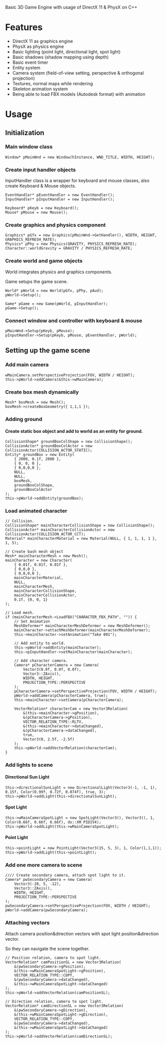 Basic 3D Game Engine with usage of DirectX 11 &amp; PhysX on C++

# Features
- DirectX 11 as graphics engine
- PhysX as physics engine
- Basic lighting (point light, directional light, spot light)
- Basic shadows (shadow mapping using depth)
- Basic event timer
- Entity system
- Camera system (field-of-view setting, perspective & orthogonal projection)
- Textures, normal maps while rendering
- Skeleton animation system
- Being able to load FBX models (Autodesk format) with animation

# Usage
## Initialization
### Main window class
```
Window* pMainWnd = new Window(hInstance, WND_TITLE, WIDTH, HEIGHT);
```

### Create input handler objects
InputHandler class is a wrapper for keyboard and mouse classes, also create Keyboard & Mouse objects.
```
EventHandler* pEventHandler = new EventHandler();
InputHandler* pInputHandler = new InputHandler();

Keyboard* pKeyb = new Keyboard();
Mouse* pMouse = new Mouse();
```

### Create graphics and physics component
```
Graphics* pGfx = new Graphics(pMainWnd->GetHandler(), WIDTH, HEIGHT, GRAPHICS_REFRESH_RATE);
Physics* pPhy = new Physics(GRAVITY, PHYSICS_REFRESH_RATE);
Character::worldGravity = GRAVITY / PHYSICS_REFRESH_RATE;
```

### Create world and game objects
World integrates physics and graphics components.

Game setups the game scene.
```
World* pWorld = new World(pGfx, pPhy, pAud);
pWorld->Setup();

Game* pGame = new Game(pWorld, pInputHandler);
pGame->Setup();
```

### Connect window and controller with keyboard & mouse
```
pMainWnd->Setup(pKeyb, pMouse);
pInputHandler->Setup(pKeyb, pMouse, pEventHandler, pWorld);
```

## Setting up the game scene
### Add main camera
```
wMainCamera.setPerspectiveProjection(FOV, WIDTH / HEIGHT);
this->pWorld->addCamera(&this->wMainCamera);
```

### Create box mesh dynamically
```
Mesh* boxMesh = new Mesh();
boxMesh->createBoxGeometry({ 1,1,1 });
```

### Adding ground
#### Create static box object and add to world as an entity for ground.
```
CollisionShape* groundBoxColShape = new CollisionShape();
CollisionActor* groundBoxColActor = new CollisionActor(COLLISION_ACTOR_STATIC);
Entity* groundBox = new Entity(
	{ 2000, 0.1f, 2000 },
	{ 0, 0, 0 },
	{ 0,0,0,0 },
	NULL,
	NULL,
	boxMesh,
	groundBoxColShape,
	groundBoxColActor
);
this->pWorld->addEntity(groundBox);
```

### Load animated character
```
// Collision.
CollisionShape* mainCharacterCollisionShape = new CollisionShape();
CollisionActor* mainCharacterCollisionActor = new CollisionActor(COLLISION_ACTOR_CCT);
Material* mainCharacterMaterial = new Material(NULL, { 1, 1, 1, 1 }, 1, 5);

// Create bash mesh object
Mesh* mainCharacterMesh = new Mesh();
mainCharacter = new Character(
	{ 0.01f, 0.01f, 0.01f },
	{ 0,0,0 },
	{ 0,0,0,0 },
	mainCharacterMaterial,
	NULL,
	mainCharacterMesh,
	mainCharacterCollisionShape,
	mainCharacterCollisionActor,
	0.1f, {0, 0, 1}
);

// Load mesh.
if (mainCharacterMesh->LoadFBX("CHARACTER_FBX_PATH", "")) {
	// Set Animation
	MeshDeformer* mainCharacterMeshDeformer = new MeshDeformer();
	mainCharacter->attachMeshDeformer(mainCharacterMeshDeformer);
	this->mainCharacter->setAnimation("Take 001");

	// Add entity to world.
	this->pWorld->addEntity(mainCharacter);
	this->pInputHandler->setMainCharacter(mainCharacter);

	// Add character camera.
	Camera* pCharacterCamera = new Camera(
		Vector3(0.0f, 0.0f, 0.0f),
		Vector3::ZAxis(),
		WIDTH, HEIGHT,
		PROJECTION_TYPE::PERSPECTIVE
	);
	pCharacterCamera->setPerspectiveProjection(FOV, WIDTH / HEIGHT);
	pWorld->addCamera(pCharacterCamera, true);
	this->mainCharacter->setCamera(pCharacterCamera);

	VectorRelation* characterCam = new Vector3Relation(
		&(this->mainCharacter->gPosition),
		&(pCharacterCamera->gPosition),
		VECTOR_RELATION_TYPE::RLTV,
		&(this->mainCharacter->dataChanged),
		&(pCharacterCamera->dataChanged),
		true,
		Vector3(0, 2.5f, -2.5f)
	);
	this->pWorld->addVectorRelation(characterCam);
}
```

### Add lights to scene
#### Directional Sun Light
```
this->directionalSunLight = new DirectionalLight(Vector3(-1, -1, 1), 0.15f, Color(0.99f, 0.72f, 0.074f), true, 3);
this->pWorld->addLight(this->directionalSunLight);
```

#### Spot Light
```
this->wMainCameraSpotLight = new SpotLight(Vector3(), Vector3(), 1, Color(0.66f, 0.66f, 0.66f), dx::XM_PIDIV4);
this->pWorld->addLight(this->wMainCameraSpotLight);
```

#### Point Light
```
this->pointLight = new PointLight(Vector3(15, 5, 3), 1, Color(1,1,1));
this->pWorld->addLight(this->pointLight);
```

### Add one more camera to scene
```
//// Create secondary camera, attach spot light to it.
Camera* pwSecondaryCamera = new Camera(
	Vector3(-20, 5, -12),
	Vector3::ZAxis(),
	WIDTH, HEIGHT,
	PROJECTION_TYPE::PERSPECTIVE
);
pwSecondaryCamera->setPerspectiveProjection(FOV, WIDTH / HEIGHT);
pWorld->addCamera(pwSecondaryCamera);
```

### Attaching vectors
Attach camera position&direction vectors with spot light position&direction vector.

So they can navigate the scene together.
```
// Position relation, camera to spot light.
VectorRelation* camPositionSL = new Vector3Relation(
	&(pwSecondaryCamera->gPosition),
	&(this->wMainCameraSpotLight->gPosition),
	VECTOR_RELATION_TYPE::COPY,
	&(pwSecondaryCamera->dataChanged),
	&(this->wMainCameraSpotLight->dataChanged)
);
this->pWorld->addVectorRelation(camPositionSL);

// Direction relation, camera to spot light.
VectorRelation* camDirectionSL = new Vector3Relation(
	&(pwSecondaryCamera->gDirection),
	&(this->wMainCameraSpotLight->gDirection),
	VECTOR_RELATION_TYPE::COPY,
	&(pwSecondaryCamera->dataChanged),
	&(this->wMainCameraSpotLight->dataChanged)
);
this->pWorld->addVectorRelation(camDirectionSL);
```
